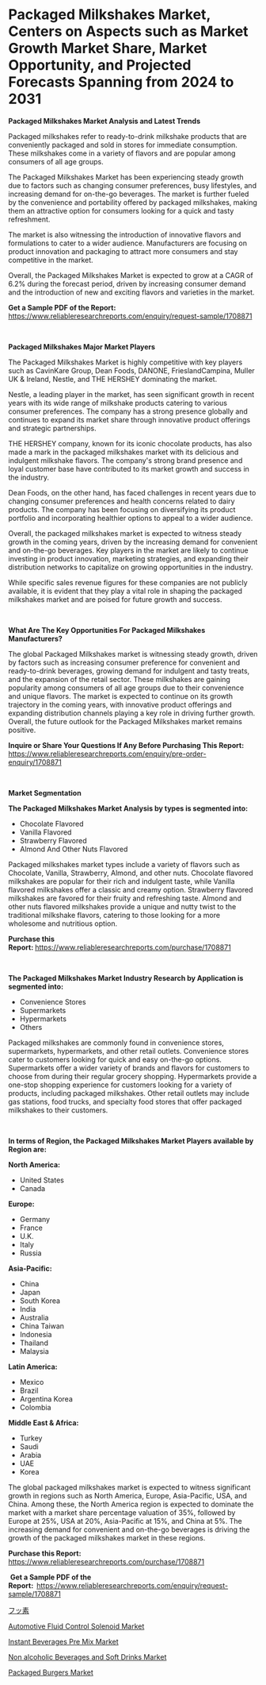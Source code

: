 <p><h1>Packaged Milkshakes Market, Centers on Aspects such as Market Growth Market Share, Market Opportunity, and Projected Forecasts Spanning from 2024 to 2031</h1></p><p><strong>Packaged Milkshakes Market Analysis and Latest Trends</strong></p>
<p><p>Packaged milkshakes refer to ready-to-drink milkshake products that are conveniently packaged and sold in stores for immediate consumption. These milkshakes come in a variety of flavors and are popular among consumers of all age groups.</p><p>The Packaged Milkshakes Market has been experiencing steady growth due to factors such as changing consumer preferences, busy lifestyles, and increasing demand for on-the-go beverages. The market is further fueled by the convenience and portability offered by packaged milkshakes, making them an attractive option for consumers looking for a quick and tasty refreshment.</p><p>The market is also witnessing the introduction of innovative flavors and formulations to cater to a wider audience. Manufacturers are focusing on product innovation and packaging to attract more consumers and stay competitive in the market.</p><p>Overall, the Packaged Milkshakes Market is expected to grow at a CAGR of 6.2% during the forecast period, driven by increasing consumer demand and the introduction of new and exciting flavors and varieties in the market.</p></p>
<p><strong>Get a Sample PDF of the Report:&nbsp;</strong> <a href="https://www.reliableresearchreports.com/enquiry/request-sample/1708871">https://www.reliableresearchreports.com/enquiry/request-sample/1708871</a></p>
<p>&nbsp;</p>
<p><strong>Packaged Milkshakes Major Market Players</strong></p>
<p><p>The Packaged Milkshakes Market is highly competitive with key players such as CavinKare Group, Dean Foods, DANONE, FrieslandCampina, Muller UK & Ireland, Nestle, and THE HERSHEY dominating the market. </p><p>Nestle, a leading player in the market, has seen significant growth in recent years with its wide range of milkshake products catering to various consumer preferences. The company has a strong presence globally and continues to expand its market share through innovative product offerings and strategic partnerships.</p><p>THE HERSHEY company, known for its iconic chocolate products, has also made a mark in the packaged milkshakes market with its delicious and indulgent milkshake flavors. The company's strong brand presence and loyal customer base have contributed to its market growth and success in the industry.</p><p>Dean Foods, on the other hand, has faced challenges in recent years due to changing consumer preferences and health concerns related to dairy products. The company has been focusing on diversifying its product portfolio and incorporating healthier options to appeal to a wider audience.</p><p>Overall, the packaged milkshakes market is expected to witness steady growth in the coming years, driven by the increasing demand for convenient and on-the-go beverages. Key players in the market are likely to continue investing in product innovation, marketing strategies, and expanding their distribution networks to capitalize on growing opportunities in the industry.</p><p>While specific sales revenue figures for these companies are not publicly available, it is evident that they play a vital role in shaping the packaged milkshakes market and are poised for future growth and success.</p></p>
<p>&nbsp;</p>
<p><strong>What Are The Key Opportunities For Packaged Milkshakes Manufacturers?</strong></p>
<p><p>The global Packaged Milkshakes market is witnessing steady growth, driven by factors such as increasing consumer preference for convenient and ready-to-drink beverages, growing demand for indulgent and tasty treats, and the expansion of the retail sector. These milkshakes are gaining popularity among consumers of all age groups due to their convenience and unique flavors. The market is expected to continue on its growth trajectory in the coming years, with innovative product offerings and expanding distribution channels playing a key role in driving further growth. Overall, the future outlook for the Packaged Milkshakes market remains positive.</p></p>
<p><strong>Inquire or Share Your Questions If Any Before Purchasing This Report:</strong> <a href="https://www.reliableresearchreports.com/enquiry/pre-order-enquiry/1708871">https://www.reliableresearchreports.com/enquiry/pre-order-enquiry/1708871</a></p>
<p>&nbsp;</p>
<p><strong>Market Segmentation</strong></p>
<p><strong>The Packaged Milkshakes Market Analysis by types is segmented into:</strong></p>
<p><ul><li>Chocolate Flavored</li><li>Vanilla Flavored</li><li>Strawberry Flavored</li><li>Almond And Other Nuts Flavored</li></ul></p>
<p><p>Packaged milkshakes market types include a variety of flavors such as Chocolate, Vanilla, Strawberry, Almond, and other nuts. Chocolate flavored milkshakes are popular for their rich and indulgent taste, while Vanilla flavored milkshakes offer a classic and creamy option. Strawberry flavored milkshakes are favored for their fruity and refreshing taste. Almond and other nuts flavored milkshakes provide a unique and nutty twist to the traditional milkshake flavors, catering to those looking for a more wholesome and nutritious option.</p></p>
<p><strong>Purchase this Report:&nbsp;</strong><a href="https://www.reliableresearchreports.com/purchase/1708871">https://www.reliableresearchreports.com/purchase/1708871</a></p>
<p>&nbsp;</p>
<p><strong>The Packaged Milkshakes Market Industry Research by Application is segmented into:</strong></p>
<p><ul><li>Convenience Stores</li><li>Supermarkets</li><li>Hypermarkets</li><li>Others</li></ul></p>
<p><p>Packaged milkshakes are commonly found in convenience stores, supermarkets, hypermarkets, and other retail outlets. Convenience stores cater to customers looking for quick and easy on-the-go options. Supermarkets offer a wider variety of brands and flavors for customers to choose from during their regular grocery shopping. Hypermarkets provide a one-stop shopping experience for customers looking for a variety of products, including packaged milkshakes. Other retail outlets may include gas stations, food trucks, and specialty food stores that offer packaged milkshakes to their customers.</p></p>
<p>&nbsp;</p>
<p><strong>In terms of Region, the Packaged Milkshakes Market Players available by Region are:</strong></p>
<p>
    <p> <strong> North America: </strong>
        <ul>
            <li>United States</li>
            <li>Canada</li>
        </ul>
        </p> 
    <p> <strong> Europe: </strong>
        <ul>
            <li>Germany</li>
            <li>France</li>
            <li>U.K.</li>
            <li>Italy</li>
            <li>Russia</li>
        </ul>
        </p> 
    <p> <strong> Asia-Pacific: </strong>
        <ul>
            <li>China</li>
            <li>Japan</li>
            <li>South Korea</li>
            <li>India</li>
            <li>Australia</li>
            <li>China Taiwan</li>
            <li>Indonesia</li>
            <li>Thailand</li>
            <li>Malaysia</li>
        </ul>
        </p> 
    <p> <strong> Latin America: </strong>
        <ul>
            <li>Mexico</li>
            <li>Brazil</li>
            <li>Argentina Korea</li>
            <li>Colombia</li>
        </ul>
        </p> 
    <p> <strong> Middle East & Africa: </strong>
        <ul>
            <li>Turkey</li>
            <li>Saudi</li>
            <li>Arabia</li>
            <li>UAE</li>
            <li>Korea</li>
        </ul>
    </p>
    </p>
<p><p>The global packaged milkshakes market is expected to witness significant growth in regions such as North America, Europe, Asia-Pacific, USA, and China. Among these, the North America region is expected to dominate the market with a market share percentage valuation of 35%, followed by Europe at 25%, USA at 20%, Asia-Pacific at 15%, and China at 5%. The increasing demand for convenient and on-the-go beverages is driving the growth of the packaged milkshakes market in these regions.</p></p>
<p><strong>Purchase this Report: </strong><a href="https://www.reliableresearchreports.com/purchase/1708871">https://www.reliableresearchreports.com/purchase/1708871</a></p>
<p>&nbsp;<strong>Get a Sample PDF of the Report:&nbsp;&nbsp;</strong><a href="https://www.reliableresearchreports.com/enquiry/request-sample/1708871">https://www.reliableresearchreports.com/enquiry/request-sample/1708871</a></p>
<p><strong></strong></p>
<p><p><a href="https://github.com/dadanedu33/Market-Research-Report-List-1/blob/main/171127617484.md">フッ素</a></p><p><a href="https://issuu.com/reportprime-2/docs/automotive-fluid-control-solenoid-market-size-2030">Automotive Fluid Control Solenoid Market</a></p><p><a href="https://www.linkedin.com/pulse/instant-beverages-pre-mix-market-size-furnishes-valuable-information-0laje?trackingId=JCyR5arZk02ejhwary%2BKBw%3D%3D">Instant Beverages Pre Mix Market</a></p><p><a href="https://www.linkedin.com/pulse/non-alcoholic-beverages-soft-drinks-market-provides-detailed-segmentation-4fjcf?trackingId=rI8z9XOIBEwq9KN9QGEoJQ%3D%3D">Non alcoholic Beverages and Soft Drinks Market</a></p><p><a href="https://github.com/Paul14Anderson63/Market-Research-Report-List-3/blob/main/packaged-burgers-market.md">Packaged Burgers Market</a></p></p>